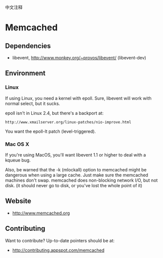 中文注释
# Memcached

## Dependencies

* libevent, http://www.monkey.org/~provos/libevent/ (libevent-dev)

## Environment

### Linux

If using Linux, you need a kernel with epoll.  Sure, libevent will
work with normal select, but it sucks.

epoll isn't in Linux 2.4, but there's a backport at:

    http://www.xmailserver.org/linux-patches/nio-improve.html

You want the epoll-lt patch (level-triggered).

### Mac OS X

If you're using MacOS, you'll want libevent 1.1 or higher to deal with
a kqueue bug.

Also, be warned that the -k (mlockall) option to memcached might be
dangerous when using a large cache.  Just make sure the memcached machines
don't swap.  memcached does non-blocking network I/O, but not disk.  (it
should never go to disk, or you've lost the whole point of it)

## Website

* http://www.memcached.org

## Contributing

Want to contribute?  Up-to-date pointers should be at:

* http://contributing.appspot.com/memcached
